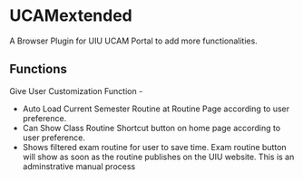 # UCAMextended
A Browser Plugin for UIU UCAM Portal to add more functionalities.

## Functions
Give User Customization Function - 
- Auto Load Current Semester Routine at Routine Page according to user preference.
- Can Show Class Routine Shortcut button on home page according to user preference.
- Shows filtered exam routine for user to save time. Exam routine button will show as soon as the routine publishes on the UIU website. This is an adminstrative manual process
